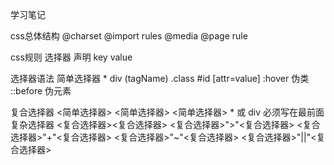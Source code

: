 学习笔记

css总体结构
@charset
@import
rules
  @media
  @page
  rule

css规则
选择器
声明
  key value

选择器语法
  简单选择器
    *
    div (tagName)
    .class
    #id
    [attr=value]
    :hover  伪类
    ::before 伪元素
  
  复合选择器
    <简单选择器> <简单选择器> <简单选择器>
    * 或 div 必须写在最前面
  复杂选择器
    <复合选择器><sp><复合选择器>
    <复合选择器>">"<复合选择器>
    <复合选择器>"+"<复合选择器>
    <复合选择器>"~"<复合选择器>
    <复合选择器>"||"<复合选择器>